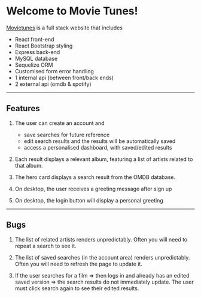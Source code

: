 # Welcome to Movie Tunes!

[Movietunes](https://www.movietun.es) is a full stack website that includes

- React front-end
- React Bootstrap styling
- Express back-end
- MySQL database
- Sequelize ORM
- Customised form error handling
- 1 internal api (between front/back ends)
- 2 external api (omdb & spotify)

<hr>

## Features

1. The user can create an account and

   - save searches for future reference
   - edit search results and the results will be automatically saved
   - access a personalised dashboard, with saved/edited results

2. Each result displays a relevant album, featuring a list of artists related to that album.

3. The hero card displays a search result from the OMDB database.

4. On desktop, the user receives a greeting message after sign up

5. On desktop, the login button will display a personal greeting

<hr>

## Bugs

1. The list of related artists renders unpredictably. Often you will need to repeat a search to see it.

2. The list of saved searches (in the account area) renders unpredictably. Often you will need to refresh the page to update it.

3. If the user searches for a film => then logs in and already has an edited saved version => the search results do not immediately update. The user must click search again to see their edited results.
